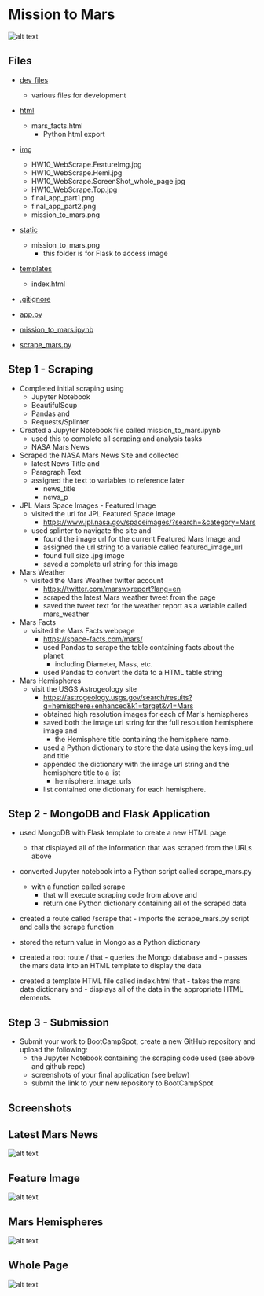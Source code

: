 # Mission to Mars

![alt text](https://github.com/DanielMJones2005/HW10_WebScrape/blob/master/img/mission_to_mars.png)


## Files
* [dev_files](https://github.com/DanielMJones2005/HW10_WebScrape/tree/master/dev_files)
    * various files for development
    
* [html](https://github.com/DanielMJones2005/HW10_WebScrape/tree/master/html)
    * mars_facts.html
      * Python html export
      
* [img](https://github.com/DanielMJones2005/HW10_WebScrape/tree/master/img)
    * HW10_WebScrape.FeatureImg.jpg
    * HW10_WebScrape.Hemi.jpg
    * HW10_WebScrape.ScreenShot_whole_page.jpg
    * HW10_WebScrape.Top.jpg
    * final_app_part1.png
    * final_app_part2.png
    * mission_to_mars.png

* [static](https://github.com/DanielMJones2005/HW10_WebScrape/tree/master/static)
    * mission_to_mars.png
        * this folder is for Flask to access image
 
 * [templates](https://github.com/DanielMJones2005/HW10_WebScrape/tree/master/templates)
    * index.html
  
 * [.gitignore](https://github.com/DanielMJones2005/HW10_WebScrape/blob/master/.gitignore)
 * [app.py](https://github.com/DanielMJones2005/HW10_WebScrape/blob/master/app.py)
 * [mission_to_mars.ipynb](https://github.com/DanielMJones2005/HW10_WebScrape/blob/master/mission_to_mars.ipynb)
 * [scrape_mars.py](https://github.com/DanielMJones2005/HW10_WebScrape/blob/master/scrape_mars.py)

 ## Step 1 - Scraping
 - Completed initial scraping using
    - Jupyter Notebook
    - BeautifulSoup
    - Pandas and
    - Requests/Splinter
 - Created a Jupyter Notebook file called mission_to_mars.ipynb
    - used this to complete all scraping and analysis tasks
    - NASA Mars News
 - Scraped the NASA Mars News Site and collected
    - latest News Title and 
    - Paragraph Text 
    - assigned the text to variables to reference later
        - news_title
        - news_p
 - JPL Mars Space Images - Featured Image
    - visited the url for JPL Featured Space Image
        - https://www.jpl.nasa.gov/spaceimages/?search=&category=Mars
    - used splinter to navigate the site and 
        - found the image url for the current Featured Mars Image and 
        - assigned the url string to a variable called featured_image_url
        - found full size .jpg image
        - saved a complete url string for this image
 - Mars Weather
    - visited the Mars Weather twitter account
        - https://twitter.com/marswxreport?lang=en
        - scraped the latest Mars weather tweet from the page
        - saved the tweet text for the weather report as a variable called mars_weather   
 - Mars Facts
    - visited the Mars Facts webpage
        - https://space-facts.com/mars/
        - used Pandas to scrape the table containing facts about the planet
            - including Diameter, Mass, etc.
        - used Pandas to convert the data to a HTML table string
 - Mars Hemispheres
     - visit the USGS Astrogeology site
        - https://astrogeology.usgs.gov/search/results?q=hemisphere+enhanced&k1=target&v1=Mars
        - obtained high resolution images for each of Mar's hemispheres
        - saved both the image url string for the full resolution hemisphere image and 
            - the Hemisphere title containing the hemisphere name. 
        - used a Python dictionary to store the data using the keys img_url and title
        - appended the dictionary with the image url string and the hemisphere title to a list
            - hemisphere_image_urls
        - list contained one dictionary for each hemisphere.
 
 ## Step 2 - MongoDB and Flask Application
   - used MongoDB with Flask template to create a new HTML page
        - that displayed all of the information that was scraped from the URLs above
   - converted Jupyter notebook into a Python script called scrape_mars.py 
        - with a function called scrape
            - that will execute scraping code from above and 
            - return one Python dictionary containing all of the scraped data

  - created a route called /scrape that 
        - imports the scrape_mars.py script and calls the scrape function
  - stored the return value in Mongo as a Python dictionary
  - created a root route / that 
        - queries the Mongo database and 
        - passes the mars data into an HTML template to display the data
  - created a template HTML file called index.html that 
        - takes the mars data dictionary and 
        - displays all of the data in the appropriate HTML elements. 
        
## Step 3 - Submission
   - Submit your work to BootCampSpot, create a new GitHub repository and upload the following:
        - the Jupyter Notebook containing the scraping code used (see above and github repo)
        - screenshots of your final application (see below)
        - submit the link to your new repository to BootCampSpot
 
 
## Screenshots

## Latest Mars News
![alt text](https://github.com/DanielMJones2005/HW10_WebScrape/blob/master/img/HW10_WebScrape.Top.jpg)

## Feature Image
![alt text](https://github.com/DanielMJones2005/HW10_WebScrape/blob/master/img/HW10_WebScrape.FeatureImg.jpg)

## Mars Hemispheres
![alt text](https://github.com/DanielMJones2005/HW10_WebScrape/blob/master/img/HW10_WebScrape.Hemi.jpg)

## Whole Page
![alt text](https://github.com/DanielMJones2005/HW10_WebScrape/blob/master/img/HW10_WebScrape.ScreenShot_whole_page.jpg)
 
 
 
 
        
    
    
    
    
    
    
    
    
